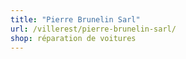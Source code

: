 ```yaml
---
title: "Pierre Brunelin Sarl"
url: /villerest/pierre-brunelin-sarl/
shop: réparation de voitures
---
```


